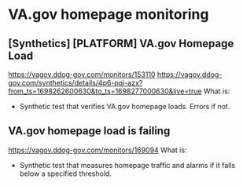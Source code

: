 # VA.gov homepage monitoring

## [Synthetics] [PLATFORM] VA.gov Homepage Load
https://vagov.ddog-gov.com/monitors/153110
https://vagov.ddog-gov.com/synthetics/details/4p6-pqi-azx?from_ts=1698262600630&to_ts=1698277000630&live=true
What is: 
* Synthetic test that verifies VA.gov homepage loads. Errors if not.

## VA.gov homepage load is failing
https://vagov.ddog-gov.com/monitors/169094
What is: 
* Synthetic test that measures homepage traffic and alarms if it falls below a specified threshold.

